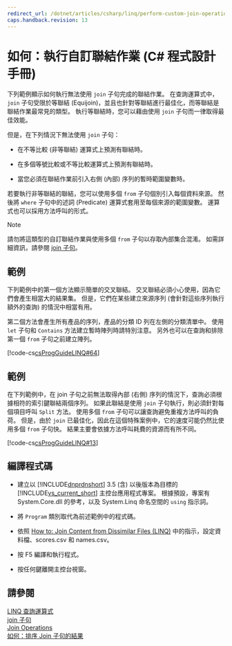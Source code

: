 ```yaml
---
redirect_url: /dotnet/articles/csharp/linq/perform-custom-join-operations
caps.handback.revision: 13
---
```

# 如何：執行自訂聯結作業 (C# 程式設計手冊)
下列範例顯示如何執行無法使用 `join` 子句完成的聯結作業。  在查詢運算式中，`join` 子句受限於等聯結 \(Equijoin\)，並且也針對等聯結進行最佳化，而等聯結是聯結作業最常見的類型。  執行等聯結時，您可以藉由使用 `join` 子句而一律取得最佳效能。  
  
 但是，在下列情況下無法使用 `join` 子句：  
  
-   在不等比較 \(非等聯結\) 運算式上預測有聯結時。  
  
-   在多個等號比較或不等比較運算式上預測有聯結時。  
  
-   當您必須在聯結作業前引入右側 \(內部\) 序列的暫時範圍變數時。  
  
 若要執行非等聯結的聯結，您可以使用多個 `from` 子句個別引入每個資料來源。  然後將 `where` 子句中的述詞 \(Predicate\) 運算式套用至每個來源的範圍變數。  運算式也可以採用方法呼叫的形式。  
  
> [!NOTE]
>  請勿將這類型的自訂聯結作業與使用多個 `from` 子句以存取內部集合混淆。  如需詳細資訊，請參閱 [join 子句](../../../csharp/language-reference/keywords/join-clause.md)。  
  
## 範例  
 下列範例中的第一個方法顯示簡單的交叉聯結。  交叉聯結必須小心使用，因為它們會產生相當大的結果集。  但是，它們在某些建立來源序列 \(會針對這些序列執行額外的查詢\) 的情況中相當有用。  
  
 第二個方法會產生所有產品的序列，產品的分類 ID 列在左側的分類清單中。  使用 `let` 子句和 `Contains` 方法建立暫時陣列時請特別注意。  另外也可以在查詢和排除第一個 `from` 子句之前建立陣列。  
  
 [!code-cs[csProgGuideLINQ#64](../../../csharp/programming-guide/arrays/codesnippet/csharp/csLINQProgRef/csRef30LangFeatures_2.cs#64)]  
  
## 範例  
 在下列範例中，在 join 子句之前無法取得內部 \(右側\) 序列的情況下，查詢必須根據相符的索引鍵聯結兩個序列。  如果此聯結是使用 `join` 子句執行，則必須針對每個項目呼叫 `Split` 方法。  使用多個 `from` 子句可以讓查詢避免重複方法呼叫的負荷。  但是，由於 `join` 已最佳化，因此在這個特殊案例中，它的速度可能仍然比使用多個 `from` 子句快。  結果主要會依據方法呼叫耗費的資源而有所不同。  
  
 [!code-cs[csProgGuideLINQ#13](../../../csharp/programming-guide/arrays/codesnippet/csharp/csLINQProgRef/csrefLINQHowTos.cs#13)]  
  
## 編譯程式碼  
  
-   建立以 [!INCLUDE[dnprdnshort](../../../csharp/getting-started/includes/dnprdnshort-md.md)] 3.5 \(含\) 以後版本為目標的 [!INCLUDE[vs_current_short](../../../csharp/programming-guide/classes-and-structs/includes/vs-current-short-md.md)] 主控台應用程式專案。  根據預設，專案有 System.Core.dll 的參考，以及 System.Linq 命名空間的 `using` 指示詞。  
  
-   將 `Program` 類別取代為前述範例中的程式碼。  
  
-   依照 [How to: Join Content from Dissimilar Files \(LINQ\)](../Topic/How%20to:%20Join%20Content%20from%20Dissimilar%20Files%20\(LINQ\).md) 中的指示，設定資料檔、scores.csv 和 names.csv。  
  
-   按 F5 編譯和執行程式。  
  
-   按任何鍵離開主控台視窗。  
  
## 請參閱  
 [LINQ 查詢運算式](../../../csharp/programming-guide/linq-query-expressions/index.md)   
 [join 子句](../../../csharp/language-reference/keywords/join-clause.md)   
 [Join Operations](../../../visual-basic/programming-guide/concepts/linq/join-operations.md)   
 [如何：排序 Join 子句的結果](../../../csharp/programming-guide/linq-query-expressions/how-to-order-the-results-of-a-join-clause.md)